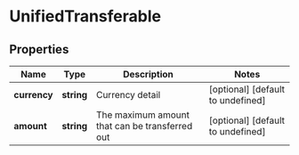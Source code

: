 # UnifiedTransferable

## Properties

Name | Type | Description | Notes
------------ | ------------- | ------------- | -------------
**currency** | **string** | Currency detail | [optional] [default to undefined]
**amount** | **string** | The maximum amount that can be transferred out | [optional] [default to undefined]

